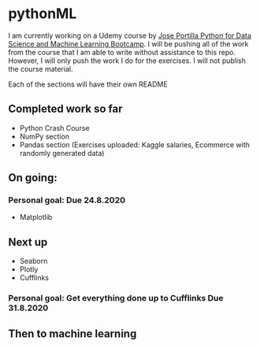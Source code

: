 # pythonML
I am currently working on a Udemy course by [Jose Portilla Python for Data Science and Machine Learning Bootcamp](https://www.udemy.com/course/python-for-data-science-and-machine-learning-bootcamp/). 
I will be pushing all of the work from the course that I am able to write without assistance to this repo. 
However, I will only push the work I do for the exercises. I will not publish the course material.

Each of the sections will have their own README

## Completed work so far
- Python Crash Course
- NumPy section 
- Pandas section (Exercises uploaded: Kaggle salaries, Ecommerce with randomly generated data)

## On going:
### Personal goal: Due 24.8.2020
- Matplotlib

## Next up
- Seaborn
- Plotly
- Cufflinks
### Personal goal: Get everything done up to Cufflinks Due 31.8.2020


## Then to machine learning
